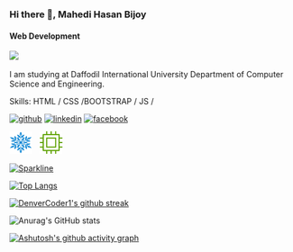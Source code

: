 

### Hi there 👋, Mahedi Hasan Bijoy
#### Web Development
![](https://komarev.com/ghpvc/?username=mahedi2150&color=brightgreen)

I am studying at Daffodil International University Department of Computer Science and Engineering. 


Skills:   HTML / CSS /BOOTSTRAP / JS /





[<img src='https://cdn.jsdelivr.net/npm/simple-icons@3.0.1/icons/github.svg' alt='github' height='40'>](https://github.com/https://github.com/Mahedi2150)  [<img src='https://cdn.jsdelivr.net/npm/simple-icons@3.0.1/icons/linkedin.svg' alt='linkedin' height='40'>](https://www.linkedin.com/in/https://www.linkedin.com/in/mahedi2150//)  [<img src='https://cdn.jsdelivr.net/npm/simple-icons@3.0.1/icons/facebook.svg' alt='facebook' height='40'>](https://www.facebook.com/https://www.facebook.com/mahedi2150/)  





<a href='https://archiveprogram.github.com/'><img src='https://raw.githubusercontent.com/acervenky/animated-github-badges/master/assets/acbadge.gif' width='40' height='40'></a> <a href='https://docs.github.com/en/developers'><img src='https://raw.githubusercontent.com/acervenky/animated-github-badges/master/assets/devbadge.gif' width='40' height='40'></a> 



<!--
**Mahedi2150/Mahedi2150** is a ✨ _special_ ✨ repository because its `README.md` (this file) appears on your GitHub profile.

Here are some ideas to get you started:

- 🔭 I’m currently working on ...
- 🌱 I’m currently learning ...
- 👯 I’m looking to collaborate on ...
- 🤔 I’m looking for help with ...
- 💬 Ask me about ...
- 📫 How to reach me: ...
- 😄 Pronouns: ...
- ⚡ Fun fact: ...
-->
[![Sparkline](https://stars.medv.io/mahedi2150/badges.svg)](https://stars.medv.io/Naereen/badges)


[![Top Langs](https://github-readme-stats.vercel.app/api/top-langs/?username=mahedi2150&layout=compact&theme=radical)](https://github.com/anuraghazra/github-readme-stats)

[![DenverCoder1's github streak](https://github-readme-streak-stats.herokuapp.com/?user=mahedi2150&theme=blue-green)](https://github.com/DenverCoder1/github-readme-streak-stats)


![Anurag's GitHub stats](https://github-readme-stats.vercel.app/api?username=mahedi2150&show_icons=true&theme=radical)

[![Ashutosh's github activity graph](https://activity-graph.herokuapp.com/graph?username=mahedi2150&theme=react-dark)](https://github.com/ashutosh00710/github-readme-activity-graph)
